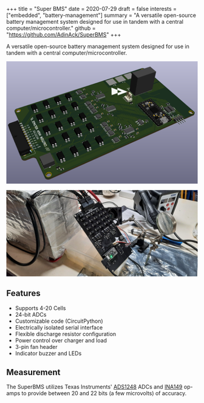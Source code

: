 +++
title = "Super BMS"
date = 2020-07-29
draft = false
interests = ["embedded", "battery-management"]
summary = "A versatile open-source battery management system designed for use in tandem with a central computer/microcontroller."
github = "https://github.com/AdinAck/SuperBMS"
+++

A versatile open-source battery management system designed for use in tandem with a central computer/microcontroller.

![](images/3d.png)

![](images/real.jpg)

## Features
- Supports 4-20 Cells
- 24-bit ADCs
- Customizable code (CircuitPython)
- Electrically isolated serial interface
- Flexible discharge resistor configuration
- Power control over charger and load
- 3-pin fan header
- Indicator buzzer and LEDs

## Measurement
The SuperBMS utilizes Texas Instruments' [ADS1248](https://www.ti.com/lit/ds/symlink/ads1248.pdf?ts=1596011900933&ref_url=https%253A%252F%252Fwww.ti.com%252Fproduct%252FADS1248) ADCs and [INA149](https://www.ti.com/lit/ds/symlink/ina149.pdf?ts=1596011892251&ref_url=https%253A%252F%252Fwww.google.com%252F) op-amps to provide between 20 and 22 bits (a few microvolts) of accuracy.
